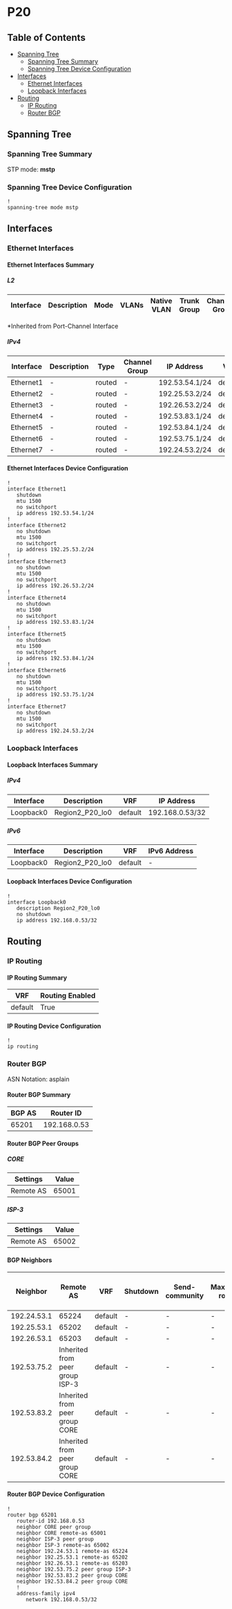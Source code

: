# P20

## Table of Contents

- [Spanning Tree](#spanning-tree)
  - [Spanning Tree Summary](#spanning-tree-summary)
  - [Spanning Tree Device Configuration](#spanning-tree-device-configuration)
- [Interfaces](#interfaces)
  - [Ethernet Interfaces](#ethernet-interfaces)
  - [Loopback Interfaces](#loopback-interfaces)
- [Routing](#routing)
  - [IP Routing](#ip-routing)
  - [Router BGP](#router-bgp)

## Spanning Tree

### Spanning Tree Summary

STP mode: **mstp**

### Spanning Tree Device Configuration

```eos
!
spanning-tree mode mstp
```

## Interfaces

### Ethernet Interfaces

#### Ethernet Interfaces Summary

##### L2

| Interface | Description | Mode | VLANs | Native VLAN | Trunk Group | Channel-Group |
| --------- | ----------- | ---- | ----- | ----------- | ----------- | ------------- |

*Inherited from Port-Channel Interface

##### IPv4

| Interface | Description | Type | Channel Group | IP Address | VRF |  MTU | Shutdown | ACL In | ACL Out |
| --------- | ----------- | -----| ------------- | ---------- | ----| ---- | -------- | ------ | ------- |
| Ethernet1 | - | routed | - | 192.53.54.1/24 | default | 1500 | True | - | - |
| Ethernet2 | - | routed | - | 192.25.53.2/24 | default | 1500 | False | - | - |
| Ethernet3 | - | routed | - | 192.26.53.2/24 | default | 1500 | False | - | - |
| Ethernet4 | - | routed | - | 192.53.83.1/24 | default | 1500 | False | - | - |
| Ethernet5 | - | routed | - | 192.53.84.1/24 | default | 1500 | False | - | - |
| Ethernet6 | - | routed | - | 192.53.75.1/24 | default | 1500 | False | - | - |
| Ethernet7 | - | routed | - | 192.24.53.2/24 | default | 1500 | False | - | - |

#### Ethernet Interfaces Device Configuration

```eos
!
interface Ethernet1
   shutdown
   mtu 1500
   no switchport
   ip address 192.53.54.1/24
!
interface Ethernet2
   no shutdown
   mtu 1500
   no switchport
   ip address 192.25.53.2/24
!
interface Ethernet3
   no shutdown
   mtu 1500
   no switchport
   ip address 192.26.53.2/24
!
interface Ethernet4
   no shutdown
   mtu 1500
   no switchport
   ip address 192.53.83.1/24
!
interface Ethernet5
   no shutdown
   mtu 1500
   no switchport
   ip address 192.53.84.1/24
!
interface Ethernet6
   no shutdown
   mtu 1500
   no switchport
   ip address 192.53.75.1/24
!
interface Ethernet7
   no shutdown
   mtu 1500
   no switchport
   ip address 192.24.53.2/24
```

### Loopback Interfaces

#### Loopback Interfaces Summary

##### IPv4

| Interface | Description | VRF | IP Address |
| --------- | ----------- | --- | ---------- |
| Loopback0 | Region2_P20_lo0 | default | 192.168.0.53/32 |

##### IPv6

| Interface | Description | VRF | IPv6 Address |
| --------- | ----------- | --- | ------------ |
| Loopback0 | Region2_P20_lo0 | default | - |

#### Loopback Interfaces Device Configuration

```eos
!
interface Loopback0
   description Region2_P20_lo0
   no shutdown
   ip address 192.168.0.53/32
```

## Routing

### IP Routing

#### IP Routing Summary

| VRF | Routing Enabled |
| --- | --------------- |
| default | True |

#### IP Routing Device Configuration

```eos
!
ip routing
```

### Router BGP

ASN Notation: asplain

#### Router BGP Summary

| BGP AS | Router ID |
| ------ | --------- |
| 65201 | 192.168.0.53 |

#### Router BGP Peer Groups

##### CORE

| Settings | Value |
| -------- | ----- |
| Remote AS | 65001 |

##### ISP-3

| Settings | Value |
| -------- | ----- |
| Remote AS | 65002 |

#### BGP Neighbors

| Neighbor | Remote AS | VRF | Shutdown | Send-community | Maximum-routes | Allowas-in | BFD | RIB Pre-Policy Retain | Route-Reflector Client | Passive | TTL Max Hops |
| -------- | --------- | --- | -------- | -------------- | -------------- | ---------- | --- | --------------------- | ---------------------- | ------- | ------------ |
| 192.24.53.1 | 65224 | default | - | - | - | - | - | - | - | - | - |
| 192.25.53.1 | 65202 | default | - | - | - | - | - | - | - | - | - |
| 192.26.53.1 | 65203 | default | - | - | - | - | - | - | - | - | - |
| 192.53.75.2 | Inherited from peer group ISP-3 | default | - | - | - | - | - | - | - | - | - |
| 192.53.83.2 | Inherited from peer group CORE | default | - | - | - | - | - | - | - | - | - |
| 192.53.84.2 | Inherited from peer group CORE | default | - | - | - | - | - | - | - | - | - |

#### Router BGP Device Configuration

```eos
!
router bgp 65201
   router-id 192.168.0.53
   neighbor CORE peer group
   neighbor CORE remote-as 65001
   neighbor ISP-3 peer group
   neighbor ISP-3 remote-as 65002
   neighbor 192.24.53.1 remote-as 65224
   neighbor 192.25.53.1 remote-as 65202
   neighbor 192.26.53.1 remote-as 65203
   neighbor 192.53.75.2 peer group ISP-3
   neighbor 192.53.83.2 peer group CORE
   neighbor 192.53.84.2 peer group CORE
   !
   address-family ipv4
      network 192.168.0.53/32
```
